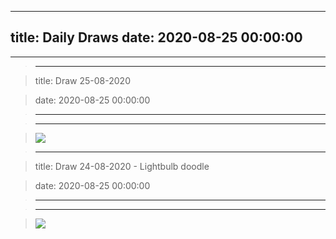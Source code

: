 
---
title: Daily Draws
date: 2020-08-25 00:00:00
---
---

> 

> ---

> title: Draw 25-08-2020

> date: 2020-08-25 00:00:00

> ---

> ---

> 

> ![](<.././images/Screenshot 2020-08-25 at 10.55.55.png>)

> 

> ---

> title: Draw 24-08-2020 - Lightbulb doodle

> date: 2020-08-25 00:00:00

> ---

> ---

> 

> ![](<.././images/Ilustración_sin_título 3.png>)